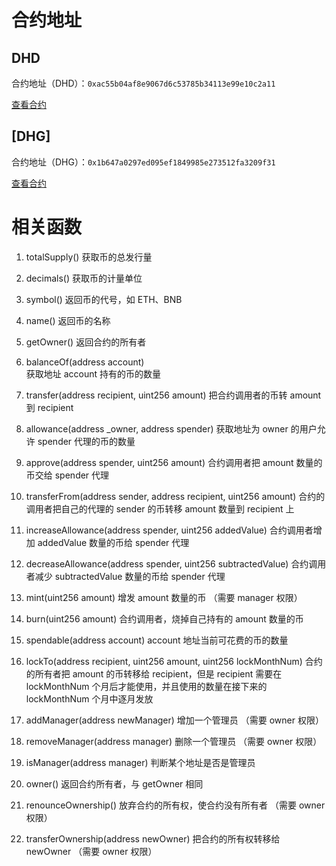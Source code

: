 # 合约地址

## DHD

合约地址（DHD）：```0xac55b04af8e9067d6c53785b34113e99e10c2a11```



[查看合约](https://bscscan.com/address/0xac55b04af8e9067d6c53785b34113e99e10c2a11)

## [DHG]

合约地址（DHG）：```0x1b647a0297ed095ef1849985e273512fa3209f31```



[查看合约](https://bscscan.com/address/0x1b647a0297ed095ef1849985e273512fa3209f31)



# 相关函数

1. totalSupply() 
获取币的总发行量

2. decimals() 
获取币的计量单位

3. symbol() 
返回币的代号，如 ETH、BNB 

4. name() 
返回币的名称 
5. getOwner() 
返回合约的所有者

6. balanceOf(address account)  
获取地址 account 持有的币的数量

7. transfer(address recipient, uint256 amount) 
把合约调用者的币转 amount 到 recipient

8. allowance(address _owner, address spender) 
获取地址为 owner 的用户允许 spender 代理的币的数量

9. approve(address spender, uint256 amount) 
合约调用者把 amount 数量的币交给 spender 代理

10. transferFrom(address sender, address recipient, uint256 amount) 
合约的调用者把自己的代理的 sender 的币转移 amount 数量到 recipient 上

11. increaseAllowance(address spender, uint256 addedValue) 
合约调用者增加 addedValue 数量的币给 spender 代理

12. decreaseAllowance(address spender, uint256 subtractedValue) 
合约调用者减少 subtractedValue 数量的币给 spender 代理

13. mint(uint256 amount) 
增发 amount 数量的币 （需要 manager 权限）

14. burn(uint256 amount) 
合约调用者，烧掉自己持有的 amount 数量的币

15. spendable(address account) 
account 地址当前可花费的币的数量

16. lockTo(address recipient, uint256 amount, uint256 lockMonthNum) 
合约的所有者把 amount 的币转移给 recipient，但是 recipient 需要在 lockMonthNum 个月后才能使用，并且使用的数量在接下来的 lockMonthNum 个月中逐月发放

17. addManager(address newManager) 
增加一个管理员 （需要 owner 权限） 

18. removeManager(address manager) 
删除一个管理员 （需要 owner 权限） 

19. isManager(address manager) 
判断某个地址是否是管理员

20. owner() 
返回合约所有者，与 getOwner 相同

21. renounceOwnership() 
放弃合约的所有权，使合约没有所有者 （需要 owner 权限） 

22. transferOwnership(address newOwner) 
把合约的所有权转移给 newOwner （需要 owner 权限）

